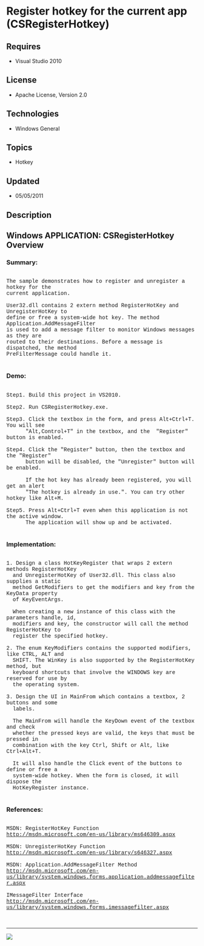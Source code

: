 # Register hotkey for the current app (CSRegisterHotkey)
## Requires
- Visual Studio 2010
## License
- Apache License, Version 2.0
## Technologies
- Windows General
## Topics
- Hotkey
## Updated
- 05/05/2011
## Description

<p style="font-family:Courier New"></p>
<h2>Windows APPLICATION: CSRegisterHotkey Overview </h2>
<p style="font-family:Courier New"></p>
<h3>Summary:</h3>
<p style="font-family:Courier New"><br>
The sample demonstrates how to register and unregister a hotkey for the <br>
current application.<br>
<br>
User32.dll contains 2 extern method RegisterHotKey and UnregisterHotKey to <br>
define or free a system-wide hot key. The method Application.AddMessageFilter <br>
is used to add a message filter to monitor Windows messages as they are <br>
routed to their destinations. Before a message is dispatched, the method <br>
PreFilterMessage could handle it. <br>
<br>
</p>
<h3>Demo:</h3>
<p style="font-family:Courier New"><br>
Step1. Build this project in VS2010. <br>
<br>
Step2. Run CSRegisterHotkey.exe.<br>
<br>
Step3. Click the textbox in the form, and press Alt&#43;Ctrl&#43;T. You will see <br>
&nbsp; &nbsp; &nbsp; &quot;Alt,Control&#43;T&quot; in the textbox, and the &nbsp;&quot;Register&quot; button is enabled.<br>
<br>
Step4. Click the &quot;Register&quot; button, then the textbox and the &quot;Register&quot;
<br>
&nbsp; &nbsp; &nbsp; button will be disabled, the &quot;Unregister&quot; button will be enabled.<br>
<br>
&nbsp; &nbsp; &nbsp; If the hot key has already been registered, you will get an alert
<br>
&nbsp; &nbsp; &nbsp; &quot;The hotkey is already in use.&quot;. You can try other hotkey like Alt&#43;M.<br>
<br>
Step5. Press Alt&#43;Ctrl&#43;T even when this application is not the active window. <br>
&nbsp; &nbsp; &nbsp; The application will show up and be activated.<br>
<br>
</p>
<h3>Implementation:</h3>
<p style="font-family:Courier New"><br>
1. Design a class HotKeyRegister that wraps 2 extern methods RegisterHotKey <br>
&nbsp; and UnregisterHotKey of User32.dll. This class also supplies a static <br>
&nbsp; method GetModifiers to get the modifiers and key from the KeyData property
<br>
&nbsp; of KeyEventArgs.<br>
<br>
&nbsp; When creating a new instance of this class with the parameters handle, id,
<br>
&nbsp; modifiers and key, the constructor will call the method RegisterHotKey to <br>
&nbsp; register the specified hotkey.<br>
<br>
2. The enum KeyModifiers contains the supported modifiers, like CTRL, ALT and <br>
&nbsp; SHIFT. The WinKey is also supported by the RegisterHotKey method, but <br>
&nbsp; keyboard shortcuts that involve the WINDOWS key are reserved for use by <br>
&nbsp; the operating system.<br>
<br>
3. Design the UI in MainFrom which contains a textbox, 2 buttons and some <br>
&nbsp; labels. <br>
<br>
&nbsp; The MainFrom will handle the KeyDown event of the textbox and check <br>
&nbsp; whether the pressed keys are valid, the keys that must be pressed in <br>
&nbsp; combination with the key Ctrl, Shift or Alt, like Ctrl&#43;Alt&#43;T. <br>
<br>
&nbsp; It will also handle the Click event of the buttons to define or free a <br>
&nbsp; system-wide hotkey. When the form is closed, it will dispose the <br>
&nbsp; HotKeyRegister instance.<br>
<br>
</p>
<h3>References:</h3>
<p style="font-family:Courier New"><br>
MSDN: RegisterHotKey Function<br>
<a target="_blank" href="http://msdn.microsoft.com/en-us/library/ms646309.aspx">http://msdn.microsoft.com/en-us/library/ms646309.aspx</a><br>
<br>
MSDN: UnregisterHotKey Function<br>
<a target="_blank" href="http://msdn.microsoft.com/en-us/library/s646327.aspx">http://msdn.microsoft.com/en-us/library/s646327.aspx</a><br>
<br>
MSDN: Application.AddMessageFilter Method <br>
<a target="_blank" href="http://msdn.microsoft.com/en-us/library/system.windows.forms.application.addmessagefilter.aspx">http://msdn.microsoft.com/en-us/library/system.windows.forms.application.addmessagefilter.aspx</a><br>
<br>
IMessageFilter Interface<br>
<a target="_blank" href="http://msdn.microsoft.com/en-us/library/system.windows.forms.imessagefilter.aspx">http://msdn.microsoft.com/en-us/library/system.windows.forms.imessagefilter.aspx</a><br>
<br>
<br>
</p>
<hr>
<div><a href="http://go.microsoft.com/?linkid=9759640" style="margin-top:3px"><img src="http://bit.ly/onecodelogo">
</a></div>

